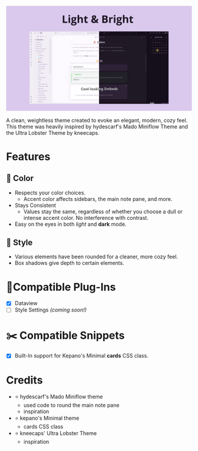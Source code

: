 ![](assets/light-and-dark.png)

A clean, weightless theme created to evoke an elegant, modern, cozy feel. This theme was heavily inspired by hydescarf's Mado Miniflow Theme and the Ultra Lobster Theme by kneecaps.
# Features

## 🎨 Color
- Respects your color choices.
  - Accent color affects sidebars, the main note pane, and more.
- Stays Consistent
  - Values stay the same, regardless of whether you choose a dull or intense accent color. No interference with contrast.
- Easy on the eyes in both *light* and **dark** mode.

## 🎩 Style
- Various elements have been rounded for a cleaner, more cozy feel.
- Box shadows give depth to certain elements.

# 🔌Compatible Plug-Ins
- [x] Dataview
- [ ] Style Settings *(coming soon!)*
# ✂️ Compatible Snippets
- [x] Built-In support for Kepano's Minimal **cards** CSS class.

# Credits
- ⭐ hydescarf's Mado Miniflow theme
  - used code to round the main note pane
  - inspiration
- ⭐ kepano's Minimal theme
  - cards CSS class
- ⭐ kneecaps' Ultra Lobster Theme
  - inspiration
